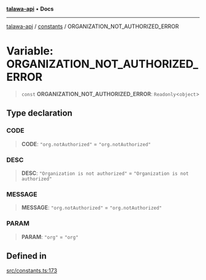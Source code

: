 [**talawa-api**](../../README.md) • **Docs**

***

[talawa-api](../../modules.md) / [constants](../README.md) / ORGANIZATION\_NOT\_AUTHORIZED\_ERROR

# Variable: ORGANIZATION\_NOT\_AUTHORIZED\_ERROR

> `const` **ORGANIZATION\_NOT\_AUTHORIZED\_ERROR**: `Readonly`\<`object`\>

## Type declaration

### CODE

> **CODE**: `"org.notAuthorized"` = `"org.notAuthorized"`

### DESC

> **DESC**: `"Organization is not authorized"` = `"Organization is not authorized"`

### MESSAGE

> **MESSAGE**: `"org.notAuthorized"` = `"org.notAuthorized"`

### PARAM

> **PARAM**: `"org"` = `"org"`

## Defined in

[src/constants.ts:173](https://github.com/PalisadoesFoundation/talawa-api/blob/6712e9940a5702665afc506fa9f6e9d7e1dc7991/src/constants.ts#L173)
